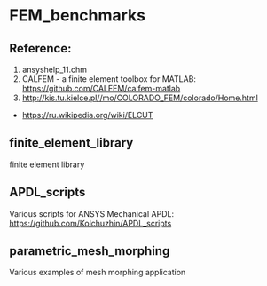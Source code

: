 # FEM_benchmarks

## Reference:
1. ansyshelp_11.chm
2. CALFEM - a finite element toolbox for MATLAB: https://github.com/CALFEM/calfem-matlab
3. http://kis.tu.kielce.pl//mo/COLORADO_FEM/colorado/Home.html

* https://ru.wikipedia.org/wiki/ELCUT

## finite_element_library
finite element library

## APDL_scripts
Various scripts for ANSYS Mechanical APDL: https://github.com/Kolchuzhin/APDL_scripts

## parametric_mesh_morphing
Various examples of mesh morphing application
